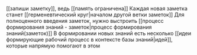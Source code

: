 [[запиши заметку]], ведь [[память ограничена]]
Каждая новая заметка станет [[герменевтический круг|началом другой ветки заметок]]
Для полноценного введения заметок, нужно выстроить [[процесс формирования знаний - заметок|процесс формирования знаний(заметок)]]
В формировании новых знаний есть несколько [[идеи формирующие рабочий процесс в контексте базы знаний|идей]], которые напрямую помогают в этом